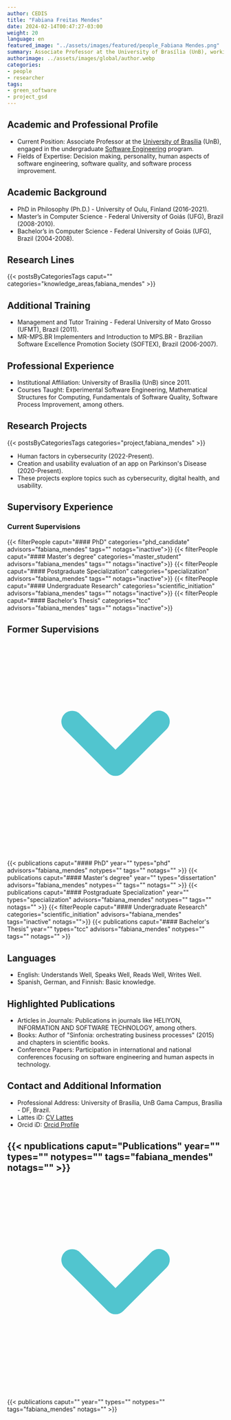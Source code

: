 ```yaml
---
author: CEDIS
title: "Fabiana Freitas Mendes"
date: 2024-02-14T00:47:27-03:00
weight: 20
language: en
featured_image: "../assets/images/featured/people_Fabiana Mendes.png"
summary: Associate Professor at the University of Brasília (UnB), working in the undergraduate Software Engineering program.
authorimage: ../assets/images/global/author.webp
categories:
- people
- researcher
tags: 
- green_software
- project_gsd
---
```

## Academic and Professional Profile
- Current Position: Associate Professor at the [University of Brasília](https://www.unb.br/) (UnB), engaged in the undergraduate [Software Engineering](http://software.unb.br/) program.
- Fields of Expertise: Decision making, personality, human aspects of software engineering, software quality, and software process improvement.
## Academic Background
- PhD in Philosophy (Ph.D.) - University of Oulu, Finland (2016-2021).
- Master’s in Computer Science - Federal University of Goiás (UFG), Brazil (2008-2010).
- Bachelor’s in Computer Science - Federal University of Goiás (UFG), Brazil (2004-2008).
## Research Lines
{{< postsByCategoriesTags caput="" categories="knowledge_areas,fabiana_mendes" >}}
## Additional Training
- Management and Tutor Training - Federal University of Mato Grosso (UFMT), Brazil (2011).
- MR-MPS.BR Implementers and Introduction to MPS.BR - Brazilian Software Excellence Promotion Society (SOFTEX), Brazil (2006-2007).
## Professional Experience
- Institutional Affiliation: University of Brasília (UnB) since 2011.
- Courses Taught: Experimental Software Engineering, Mathematical Structures for Computing, Fundamentals of Software Quality, Software Process Improvement, among others.
## Research Projects
{{< postsByCategoriesTags categories="project,fabiana_mendes" >}}
- Human factors in cybersecurity (2022-Present).
- Creation and usability evaluation of an app on Parkinson's Disease (2020-Present).
- These projects explore topics such as cybersecurity, digital health, and usability.


## Supervisory Experience
### Current Supervisions
{{< filterPeople caput="#### PhD" categories="phd_candidate" advisors="fabiana_mendes" tags="" notags="inactive">}}
{{< filterPeople caput="#### Master's degree" categories="master_student" advisors="fabiana_mendes" tags="" notags="inactive">}}
{{< filterPeople caput="#### Postgraduate Specialization" categories="specialization" advisors="fabiana_mendes" tags="" notags="inactive">}}
{{< filterPeople caput="#### Undergraduate Research" categories="scientific_initiation" advisors="fabiana_mendes" tags="" notags="inactive">}}
{{< filterPeople caput="#### Bachelor's Thesis" categories="tcc" advisors="fabiana_mendes" tags="" notags="inactive">}}

<div id="previous-collaborators" x-data="{ showPrevious: false }">
    <h2 id="former-collaborators-title" @click="showPrevious = !showPrevious" class="text-xl font-bold mb-2 cursor-pointer flex items-center text-primary-900">
      Former Supervisions
      <svg :class="{'rotate-0': !showPrevious, 'rotate-180': showPrevious}" class="ml-2 h-5 w-5 transform transition-transform duration-200" xmlns="http://www.w3.org/2000/svg" viewBox="0 0 20 20" fill="#51C5CF"><path fill-rule="evenodd" d="M5.293 7.293a1 1 0 011.414 0L10 10.586l3.293-3.293a1 1 0 111.414 1.414l-4 4a1 1 0 01-1.414 0l-4-4a1 1 0 010-1.414z" clip-rule="evenodd" /></svg>
    </h2>
    <div x-show="showPrevious" x-cloak>
    {{< publications caput="#### PhD" year="" types="phd" advisors="fabiana_mendes" notypes="" tags="" notags="" >}}
    {{< publications caput="#### Master's degree" year="" types="dissertation" advisors="fabiana_mendes" notypes="" tags="" notags="" >}}
    {{< publications caput="#### Postgraduate Specialization" year="" types="specialization" advisors="fabiana_mendes" notypes="" tags="" notags="" >}}
    {{< filterPeople caput="#### Undergraduate Research" categories="scientific_initiation" advisors="fabiana_mendes" tags="inactive" notags="">}}
    {{< publications caput="#### Bachelor's Thesis" year="" types="tcc" advisors="fabiana_mendes" notypes="" tags="" notags="" >}}
    </div>
  </div>

## Languages
- English: Understands Well, Speaks Well, Reads Well, Writes Well.
- Spanish, German, and Finnish: Basic knowledge.
## Highlighted Publications
- Articles in Journals: Publications in journals like HELIYON, INFORMATION AND SOFTWARE TECHNOLOGY, among others.
- Books: Author of "Sinfonia: orchestrating business processes" (2015) and chapters in scientific books.
- Conference Papers: Participation in international and national conferences focusing on software engineering and human aspects in technology.
## Contact and Additional Information
- Professional Address: University of Brasília, UnB Gama Campus, Brasília - DF, Brazil.
- Lattes iD: [CV Lattes](http://lattes.cnpq.br/7675506667619564)
- Orcid iD: [Orcid Profile](https://orcid.org/0000-0002-1724-2044)

<div id="npublications-section" x-data="{ showPublications: false }">
    <h2 id="npublications-title" @click="showPublications = !showPublications" class="text-xl font-bold mb-2 cursor-pointer flex items-center text-primary-900">
      {{< npublications caput="Publications" year="" types="" notypes="" tags="fabiana_mendes" notags="" >}}
      <svg :class="{'rotate-0': !showPublications, 'rotate-180': showPublications}" class="ml-2 h-5 w-5 transform transition-transform duration-200" xmlns="http://www.w3.org/2000/svg" viewBox="0 0 20 20" fill="#51C5CF"><path fill-rule="evenodd" d="M5.293 7.293a1 1 0 011.414 0L10 10.586l3.293-3.293a1 1 0 111.414 1.414l-4 4a1 1 0 01-1.414 0l-4-4a1 1 0 010-1.414z" clip-rule="evenodd" /></svg>
    </h2>
    <div x-show="showPublications" x-cloak>
      {{< publications caput="" year="" types="" notypes="" tags="fabiana_mendes" notags="" >}} 
    </div>
</div>
